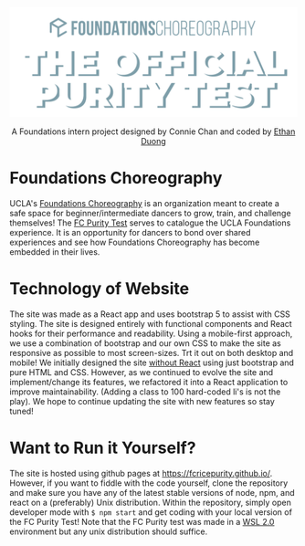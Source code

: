 ![FC Rice Purity](https://github.com/FCRicePurity/FCRicePurity.github.io/blob/master/public/banner.PNG)
<p align="center">A Foundations intern project designed by Connie Chan and coded by <a href="https://github.com/eduong100">Ethan Duong</a></p>

# Foundations Choreography

UCLA's <a href="https://www.instagram.com/foundationschoreo/?hl=en">Foundations Choreography</a> is an organization meant to create a safe space for beginner/intermediate dancers to grow, train, and challenge themselves! The <a href="https://fcricepurity.github.io/">FC Purity Test</a> serves to catalogue the UCLA Foundations experience. It is an opportunity for dancers to bond over shared experiences and see how Foundations Choreography has become embedded in their lives.

# Technology of Website

The site was made as a React app and uses bootstrap 5 to assist with CSS styling. The site is designed entirely with functional components and React hooks for their performance and readability. Using a mobile-first approach, we use a combination of bootstrap and our own CSS to make the site as responsive as possible to most screen-sizes. Trt it out on both desktop and mobile! We initially designed the site <a href="https://github.com/FCRicePurity/FCRicePurity.github.io-deprecated-">without React</a> using just bootstrap and pure HTML and CSS. However, as we continued to evolve the site and implement/change its features, we refactored it into a React application to improve maintainability. (Adding a class to 100 hard-coded li's is not the play). We hope to continue updating the site with new features so stay tuned!

# Want to Run it Yourself?

The site is hosted using github pages at https://fcricepurity.github.io/. However, if you want to fiddle with the code yourself, clone the repository and make sure you have any of the latest stable versions of node, npm, and react on a (preferably) Unix distribution. Within the repository, simply open developer mode with `$ npm start` and get coding with your local version of the FC Purity Test! Note that the FC Purity test was made in a <a href="https://docs.microsoft.com/en-us/windows/wsl/install">WSL 2.0</a> environment but any unix distribution should suffice.
